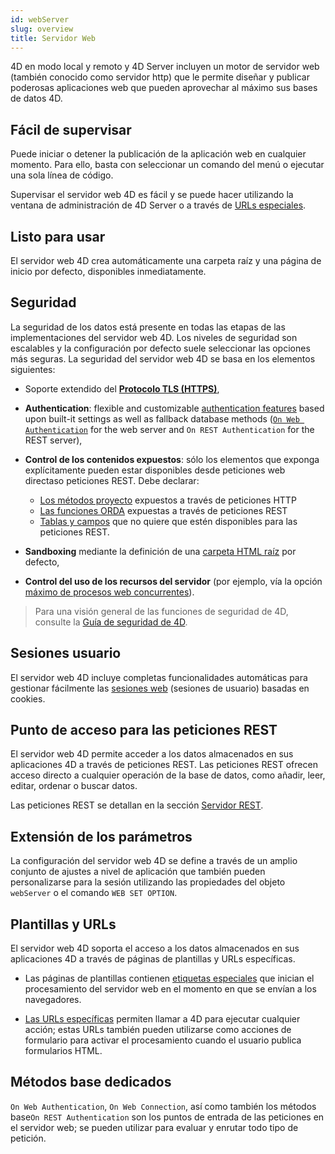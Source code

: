 ```yaml
---
id: webServer
slug: overview
title: Servidor Web
---
```


4D en modo local y remoto y 4D Server incluyen un motor de servidor web (también conocido como servidor http) que le permite diseñar y publicar poderosas aplicaciones web que pueden aprovechar al máximo sus bases de datos 4D.

## Fácil de supervisar

Puede iniciar o detener la publicación de la aplicación web en cualquier momento. Para ello, basta con seleccionar un comando del menú o ejecutar una sola línea de código.

Supervisar el servidor web 4D es fácil y se puede hacer utilizando la ventana de administración de 4D Server o a través de [ URLs especiales](webServerAdmin.md#administration-urls).

## Listo para usar

El servidor web 4D crea automáticamente una carpeta raíz y una página de inicio por defecto, disponibles inmediatamente.

## Seguridad

La seguridad de los datos está presente en todas las etapas de las implementaciones del servidor web 4D. Los niveles de seguridad son escalables y la configuración por defecto suele seleccionar las opciones más seguras. La seguridad del servidor web 4D se basa en los elementos siguientes:

- Soporte extendido del [**Protocolo TLS (HTTPS)**](../Admin/tls.md),

- **Authentication**: flexible and customizable [authentication features](authentication.md) based upon built-it settings as well as fallback database methods ([`On Web Authentication`](authentication.md#on-web-authentication) for the web server and `On REST Authentication` for the REST server),

- **Control de los contenidos expuestos**: sólo los elementos que exponga explícitamente pueden estar disponibles desde peticiones web directaso peticiones REST. Debe declarar:
  - [Los métodos proyecto](templates.md#accessing-4d-methods-via-the-web) expuestos a través de peticiones HTTP
  - [Las funciones ORDA](../ORDA/ordaClasses.md#exposed-vs-non-exposed-functions) expuestas a través de peticiones REST
  - [Tablas y campos](REST/configuration.md#exposing-tables-and-fields) que no quiere que estén disponibles para las peticiones REST.

- **Sandboxing** mediante la definición de una [carpeta HTML raíz](webServerConfig.md#root-folder) por defecto,

- **Control del uso de los recursos del servidor** (por ejemplo, vía la opción [máximo de procesos web concurrentes](webServerConfig.md#maximum-concurrent-web-processes)).

> Para una visión general de las funciones de seguridad de 4D, consulte la [Guía de seguridad de 4D](https://blog.4d.com/4d-security-guide/).

## Sesiones usuario

El servidor web 4D incluye completas funcionalidades automáticas para gestionar fácilmente las [sesiones web](sessions.md) (sesiones de usuario) basadas en cookies.

## Punto de acceso para las peticiones REST

El servidor web 4D permite acceder a los datos almacenados en sus aplicaciones 4D a través de peticiones REST. Las peticiones REST ofrecen acceso directo a cualquier operación de la base de datos, como añadir, leer, editar, ordenar o buscar datos.

Las peticiones REST se detallan en la sección [Servidor REST](REST/gettingStarted.md).

## Extensión de los parámetros

La configuración del servidor web 4D se define a través de un amplio conjunto de ajustes a nivel de aplicación que también pueden personalizarse para la sesión utilizando las propiedades del objeto `webServer` o el comando `WEB SET OPTION`.

## Plantillas y URLs

El servidor web 4D soporta el acceso a los datos almacenados en sus aplicaciones 4D a través de páginas de plantillas y URLs específicas.

- Las páginas de plantillas contienen [etiquetas especiales](templates.md) que inician el procesamiento del servidor web en el momento en que se envían a los navegadores.

- [Las URLs específicas](httpRequests.md) permiten llamar a 4D para ejecutar cualquier acción; estas URLs también pueden utilizarse como acciones de formulario para activar el procesamiento cuando el usuario publica formularios HTML.

## Métodos base dedicados

`On Web Authentication`, `On Web Connection`, así como también los métodos base`On REST Authentication` son los puntos de entrada de las peticiones en el servidor web; se pueden utilizar para evaluar y enrutar todo tipo de petición.
